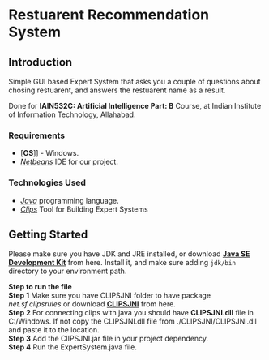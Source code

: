 # Restuarent Recommendation System

## Introduction
Simple GUI based Expert System that asks you a couple of questions about chosing restuarent, and answers the restuarent name as a result.<br />

Done for **IAIN532C: Artificial Intelligence Part: B** Course, at Indian Institute of Information Technology, Allahabad.

### Requirements
- [**OS**]] - Windows.
- [*Netbeans*](https://download.netbeans.org/netbeans/8.0.1/final/bundles/netbeans-8.0.1-windows.exe) IDE for our project.


### Technologies Used
- [*Java*](https://www.java.com/en) programming language.
- [*Clips*](http://www.clipsrules.net) Tool for Building Expert Systems



## Getting Started
Please make sure you have JDK and JRE installed, or download [**Java SE Development Kit**](https://www.oracle.com/technetwork/java/javase/downloads/jdk8-downloads-2133151.html) from here. Install it, and make sure adding `jdk/bin` directory to your environment path.<br />

**Step to run the file**<br />
**Step 1** Make sure you have CLIPSJNI folder to have package  _net.sf.clipsrules_ or download [**CLIPSJNI**](https://liquidtelecom.dl.sourceforge.net/project/clipsrules/CLIPS/6.40_Beta_2/clips_jni_640.zip) from here.<br />
**Step 2** For connecting clips with java you should have **CLIPSJNI.dll** file in C:/Windows. If not copy the CLIPSJNI.dll file from ./CLIPSJNI/CLIPSJNI.dll and paste it to the location.<br />
**Step 3** Add the ClIPSJNI.jar file in your project dependency.<br />
**Step 4** Run the ExpertSystem.java file. <br />
